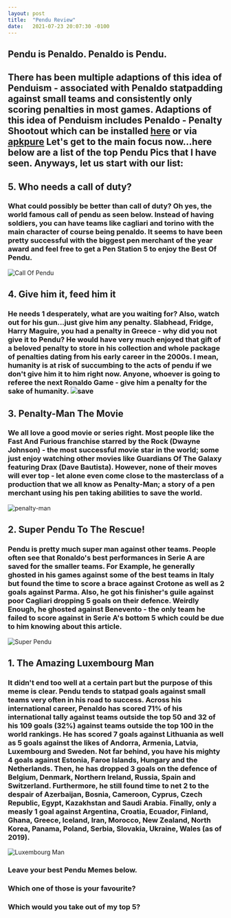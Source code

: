 ```yaml
---
layout: post
title:  "Pendu Review"
date:   2021-07-23 20:07:30 -0100
---
```


## Pendu is Penaldo. Penaldo is Pendu. 
## There has been multiple adaptions of this idea of Penduism - associated with Penaldo statpadding against small teams and consistently only scoring penalties in most games. Adaptions of this idea of Penduism includes Penaldo - Penalty Shootout which can be installed [here](https://play.google.com/store/apps/details?id=air.Penaldo) or via [apkpure](https://apkpure.com/penaldo-penalty-shoot-out/air.Penaldo) Let's get to the main focus now...here below are a list of the top Pendu Pics that I have seen. Anyways, let us start with our list:

## 5. Who needs a call of duty?

### What could possibly be better than call of duty? Oh yes, the world famous call of pendu as seen below. Instead of having soldiers, you can have teams like cagliari and torino with the main character of course being penaldo. It seems to have been pretty successful with the biggest pen merchant of the year award and feel free to get a Pen Station 5 to enjoy the Best Of Pendu.

![Call Of Pendu](https://media.discordapp.net/attachments/705365548120277103/866388210043977748/image0-5.png)


## 4. Give him it, feed him it

### He needs 1 desperately, what are you waiting for? Also, watch out for his gun...just give him any penalty. Slabhead, Fridge, Harry Maguire, you had a penalty in Greece - why did you not give it to Pendu? He would have very much enjoyed that gift of a beloved penalty to store in his collection and whole package of penalties dating from his early career in the 2000s. I mean, humanity is at risk of succumbing to the acts of pendu if we don't give him it to him right now. Anyone, whoever is going to referee the next Ronaldo Game - give him a penalty for the sake of humanity. ![save](https://media.discordapp.net/attachments/705365548120277103/866389008548757515/20210609_120906.jpg)

## 3. Penalty-Man The Movie

### We all love a good movie or series right. Most people like the Fast And Furious franchise starred by the Rock (Dwayne Johnson) - the most successful movie star in the world; some just enjoy watching other movies like Guardians Of The Galaxy featuring Drax (Dave Bautista). However, none of their moves will ever top - let alone even come close to the masterclass of a production that we all know as Penalty-Man; a story of a pen merchant using his pen taking abilities to save the world.

![penalty-man](https://media.discordapp.net/attachments/705365548120277103/866389279227379722/image0-15.jpg)

## 2. Super Pendu To The Rescue!

### Pendu is pretty much super man against other teams. People often see that Ronaldo's best performances in Serie A are saved for the smaller teams. For Example, he generally ghosted in his games against some of the best teams in Italy but found the time to score a brace against Crotone as well as 2 goals against Parma. Also, he got his finisher's guile against poor Cagliari dropping 5 goals on their defence. Weirdly Enough, he ghosted against Benevento - the only team he failed to score against in Serie A's bottom 5 which could be due to him knowing about this article.

![Super Pendu](https://media.discordapp.net/attachments/705365548120277103/866370711097311252/image0-56.jpg)

## 1. The Amazing Luxembourg Man

### It didn't end too well at a certain part but the purpose of this meme is clear. Pendu tends to statpad goals against small teams very often in his road to success. Across his international career, Penaldo has scored 71% of his international tally against teams outside the top 50 and 32 of his 109 goals (32%) against teams outside the top 100 in the world rankings. He has scored 7 goals against Lithuania as well as 5 goals against the likes of Andorra, Armenia, Latvia, Luxembourg and Sweden. Not far behind, you have his mighty 4 goals against Estonia, Faroe Islands, Hungary and the Netherlands. Then, he has dropped 3 goals on the defence of Belgium, Denmark, Northern Ireland, Russia, Spain and Switzerland. Furthermore, he still found time to net 2 to the despair of Azerbaijan, Bosnia, Cameroon, Cyprus, Czech Republic, Egypt, Kazakhstan and Saudi Arabia. Finally, only a measly 1 goal against Argentina, Croatia, Ecuador, Finland, Ghana, Greece, Iceland, Iran, Morocco, New Zealand, North Korea, Panama, Poland, Serbia, Slovakia, Ukraine, Wales (as of 2019).

![Luxembourg Man](https://media.discordapp.net/attachments/705365548120277103/866388586190209034/image0-13.jpg)

### Leave your best Pendu Memes below.
### Which one of those is your favourite?
### Which would you take out of my top 5?
